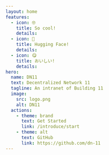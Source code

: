 ```yaml
---
layout: home
features:
  - icon: 🤓
    title: So cool!
    details: 
  - icon: 🤗
    title: Hugging Face!
    details: 
  - icon: 😋
    title: おいしい!
    details: 
hero:
  name: DN11
  text: Decentralized Network 11
  tagline: An intranet of Building 11
  image:
    src: logo.png
    alt: DN11
  actions:
    - theme: brand
      text: Get Started
      link: /introduce/start
    - theme: alt
      text: GitHub
      link: https://github.com/dn-11
---
```

